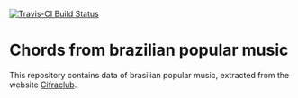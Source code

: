 
[![Travis-CI Build Status](https://travis-ci.org/brunaw/chords-mpb.svg?branch=master)](https://travis-ci.org/brunaw/choRds)

Chords from brazilian popular music
========================================

This repository contains data of brasilian popular 
music, extracted from the website [Cifraclub](https://www.cifraclub.com.br/). 
